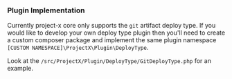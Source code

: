 
###  Plugin Implementation

Currently project-x core only supports the `git` artifact deploy type. If you would like to develop your own deploy type plugin then you'll need to create a custom composer package and implement the same plugin namespace `[CUSTOM NAMESPACE]\ProjectX\Plugin\DeployType`. 

Look at the `/src/ProjectX/Plugin/DeployType/GitDeployType.php` for an example.


